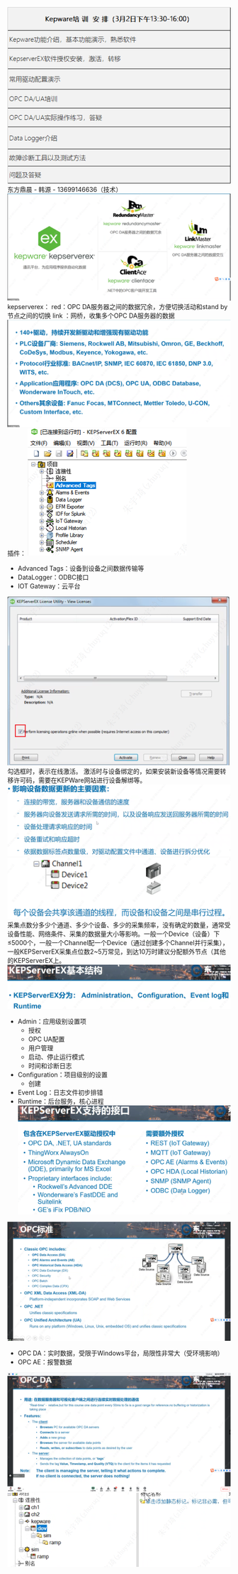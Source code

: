 ![](attachments/cm1671116355_226_187e0829159c7e9116deedab4aad6d0bf6a6d8a3_5.html_att6.png)
东方鼎晨 - 韩源 - 13699146636（技术）
![](attachments/Pasted%20image%2020230302133903.png)
kepserverex：
red：OPC DA服务器之间的数据冗余，方便切换活动和stand by节点之间的切换
link ：网桥，收集多个OPC DA服务器的数据
![](attachments/Pasted%20image%2020230302134504.png)
插件：
![](attachments/Pasted%20image%2020230302135023.png)
- Advanced Tags：设备到设备之间数据传输等
- DataLogger：ODBC接口
- IOT Gateway：云平台

![](attachments/Pasted%20image%2020230302135910.png)
勾选框时，表示在线激活。
激活时与设备绑定的，如果安装新设备等情况需要转移许可码，需要在KEPWare网站进行设备解绑等。
![](attachments/Pasted%20image%2020230302141230.png)
![](attachments/Pasted%20image%2020230302141835.png)
采集点数分多少个通道、多少个设备、多少的采集频率，没有确定的数量，通常受设备性能、网络条件、采集的数据量大小等影响。一般一个Device（设备）下≤5000个，一般一个Channel配一个Device（通过创建多个Channel并行采集），一般KEPServerEX采集点位数2~5万常见，到达10万时建议分配额外节点（其他的KEPServerEX上。
![](attachments/Pasted%20image%2020230302143551.png)
- Admin：应用级别设置项
	- 授权
	- OPC UA配置
	- 用户管理
	- 启动、停止运行模式
	- 时间和诊断日志
- Configuration：项目级别的设置
	- 创建
- Event Log：日志文件初步排错
- Runtime：后台服务，核心进程
![](attachments/Pasted%20image%2020230302150240.png)

![](attachments/Pasted%20image%2020230302150505.png)

- OPC DA：实时数据，受限于Windows平台，局限性非常大（受环境影响）
- OPC AE：报警数据

![](attachments/Pasted%20image%2020230302150839.png)
![](attachments/Pasted%20image%2020230302152436.png)